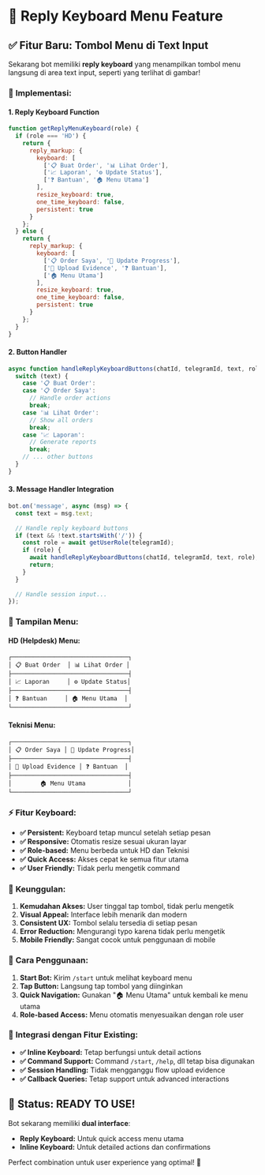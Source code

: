 # 🎯 Reply Keyboard Menu Feature

## ✅ **Fitur Baru: Tombol Menu di Text Input**

Sekarang bot memiliki **reply keyboard** yang menampilkan tombol menu langsung di area text input, seperti yang terlihat di gambar!

### 🔧 **Implementasi:**

#### 1. **Reply Keyboard Function**
```javascript
function getReplyMenuKeyboard(role) {
  if (role === 'HD') {
    return {
      reply_markup: {
        keyboard: [
          ['📋 Buat Order', '📊 Lihat Order'],
          ['📈 Laporan', '⚙️ Update Status'],
          ['❓ Bantuan', '🏠 Menu Utama']
        ],
        resize_keyboard: true,
        one_time_keyboard: false,
        persistent: true
      }
    };
  } else {
    return {
      reply_markup: {
        keyboard: [
          ['📋 Order Saya', '📝 Update Progress'],
          ['📸 Upload Evidence', '❓ Bantuan'],
          ['🏠 Menu Utama']
        ],
        resize_keyboard: true,
        one_time_keyboard: false,
        persistent: true
      }
    };
  }
}
```

#### 2. **Button Handler**
```javascript
async function handleReplyKeyboardButtons(chatId, telegramId, text, role) {
  switch (text) {
    case '📋 Buat Order':
    case '📋 Order Saya':
      // Handle order actions
      break;
    case '📊 Lihat Order':
      // Show all orders
      break;
    case '📈 Laporan':
      // Generate reports
      break;
    // ... other buttons
  }
}
```

#### 3. **Message Handler Integration**
```javascript
bot.on('message', async (msg) => {
  const text = msg.text;
  
  // Handle reply keyboard buttons
  if (text && !text.startsWith('/')) {
    const role = await getUserRole(telegramId);
    if (role) {
      await handleReplyKeyboardButtons(chatId, telegramId, text, role);
      return;
    }
  }
  
  // Handle session input...
});
```

### 🎨 **Tampilan Menu:**

#### **HD (Helpdesk) Menu:**
```
┌─────────────────────────────────┐
│ 📋 Buat Order  │ 📊 Lihat Order │
├─────────────────────────────────┤
│ 📈 Laporan     │ ⚙️ Update Status│
├─────────────────────────────────┤
│ ❓ Bantuan     │ 🏠 Menu Utama  │
└─────────────────────────────────┘
```

#### **Teknisi Menu:**
```
┌─────────────────────────────────┐
│ 📋 Order Saya │ 📝 Update Progress│
├─────────────────────────────────┤
│ 📸 Upload Evidence │ ❓ Bantuan  │
├─────────────────────────────────┤
│        🏠 Menu Utama            │
└─────────────────────────────────┘
```

### ⚡ **Fitur Keyboard:**

- **✅ Persistent:** Keyboard tetap muncul setelah setiap pesan
- **✅ Responsive:** Otomatis resize sesuai ukuran layar
- **✅ Role-based:** Menu berbeda untuk HD dan Teknisi
- **✅ Quick Access:** Akses cepat ke semua fitur utama
- **✅ User Friendly:** Tidak perlu mengetik command

### 🚀 **Keunggulan:**

1. **Kemudahan Akses:** User tinggal tap tombol, tidak perlu mengetik
2. **Visual Appeal:** Interface lebih menarik dan modern
3. **Consistent UX:** Tombol selalu tersedia di setiap pesan
4. **Error Reduction:** Mengurangi typo karena tidak perlu mengetik
5. **Mobile Friendly:** Sangat cocok untuk penggunaan di mobile

### 📱 **Cara Penggunaan:**

1. **Start Bot:** Kirim `/start` untuk melihat keyboard menu
2. **Tap Button:** Langsung tap tombol yang diinginkan
3. **Quick Navigation:** Gunakan "🏠 Menu Utama" untuk kembali ke menu utama
4. **Role-based Access:** Menu otomatis menyesuaikan dengan role user

### 🔄 **Integrasi dengan Fitur Existing:**

- **✅ Inline Keyboard:** Tetap berfungsi untuk detail actions
- **✅ Command Support:** Command `/start`, `/help`, dll tetap bisa digunakan
- **✅ Session Handling:** Tidak mengganggu flow upload evidence
- **✅ Callback Queries:** Tetap support untuk advanced interactions

## 🎯 **Status: READY TO USE!**

Bot sekarang memiliki **dual interface**:
- **Reply Keyboard:** Untuk quick access menu utama
- **Inline Keyboard:** Untuk detailed actions dan confirmations

Perfect combination untuk user experience yang optimal! 🚀